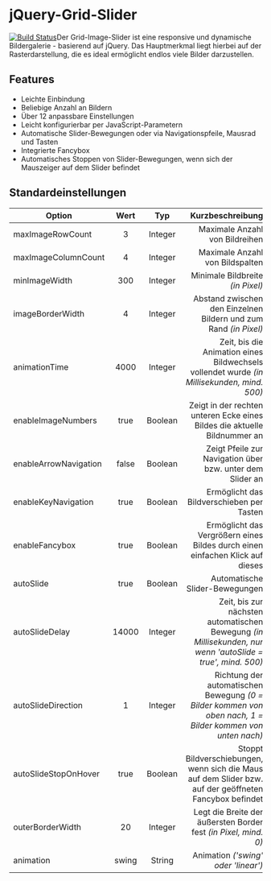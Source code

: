 # jQuery-Grid-Slider
[![Build Status](https://travis-ci.org/cldwalker/table.png?branch=master)](https://travis-ci.org/cldwalker/rubydoc)Der Grid-Image-Slider ist eine responsive und dynamische Bildergalerie - basierend auf jQuery.
Das Hauptmerkmal liegt hierbei auf der Rasterdarstellung, die es ideal ermöglicht endlos viele Bilder darzustellen.

Features
--------
* Leichte Einbindung
* Beliebige Anzahl an Bildern
* Über 12 anpassbare Einstellungen
* Leicht konfigurierbar per JavaScript-Parametern
* Automatische Slider-Bewegungen oder via Navigationspfeile, Mausrad und Tasten
* Integrierte Fancybox
* Automatisches Stoppen von Slider-Bewegungen, wenn sich der Mauszeiger auf dem Slider befindet

Standardeinstellungen
---------------------
| Option                | Wert   | Typ     | Kurzbeschreibung                                                                                            |
| --------------------- |:------:| :------:|-----------------------------------------------------------------------------------------------------------: |
| maxImageRowCount      | 3      | Integer | Maximale Anzahl von Bildreihen
| maxImageColumnCount   | 4      | Integer | Maximale Anzahl von Bildspalten
| minImageWidth         | 300    | Integer | Minimale Bildbreite *(in Pixel)*
| imageBorderWidth      | 4      | Integer | Abstand zwischen den Einzelnen Bildern und zum Rand *(in Pixel)*
| animationTime         | 4000   | Integer | Zeit, bis die Animation eines Bildwechsels vollendet wurde *(in Millisekunden, mind. 500)*
| enableImageNumbers    | true   | Boolean | Zeigt in der rechten unteren Ecke eines Bildes die aktuelle Bildnummer an
| enableArrowNavigation | false  | Boolean | Zeigt Pfeile zur Navigation über bzw. unter dem Slider an
| enableKeyNavigation   | true   | Boolean | Ermöglicht das Bildverschieben per Tasten
| enableFancybox        | true   | Boolean | Ermöglicht das Vergrößern eines Bildes durch einen einfachen Klick auf dieses
| autoSlide             | true   | Boolean | Automatische Slider-Bewegungen
| autoSlideDelay        | 14000  | Integer | Zeit, bis zur nächsten automatischen Bewegung *(in Millisekunden, nur wenn 'autoSlide = true', mind. 500)*
| autoSlideDirection    | 1      | Integer | Richtung der automatischen Bewegung *(0 = Bilder kommen von oben nach, 1 = Bilder kommen von unten nach)*
| autoSlideStopOnHover  | true   | Boolean | Stoppt Bildverschiebungen, wenn sich die Maus auf dem Slider bzw. auf der geöffneten Fancybox befindet
| outerBorderWidth      | 20     | Integer | Legt die Breite der äußersten Border fest *(in Pixel, mind. 0)*
| animation             | swing  | String  | Animation *('swing' oder 'linear')*